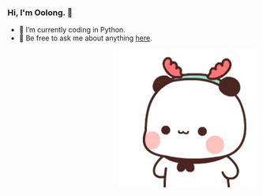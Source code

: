 ### Hi, I'm Oolong. 👋

- 🤔 I’m currently coding in Python.
- 💬 Be free to ask me about anything [here](https://github.com/HermioneX/HermioneX/issues).
<img align="right" height="280" src="https://github.com/HermioneX/HermioneX/blob/main/yier.webp">
</div>

